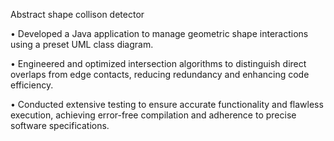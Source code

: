 Abstract shape collison detector

• Developed a Java application to manage geometric shape interactions using a preset UML class diagram.

• Engineered and optimized intersection algorithms to distinguish direct overlaps from edge contacts, reducing redundancy and
enhancing code efficiency.

• Conducted extensive testing to ensure accurate functionality and flawless execution, achieving error-free compilation and
adherence to precise software specifications.
